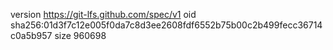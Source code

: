 version https://git-lfs.github.com/spec/v1
oid sha256:01d3f7c12e005f0da7c8d3ee2608fdf6552b75b00c2b499fecc36714c0a5b957
size 960698
